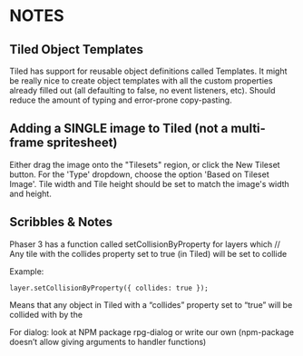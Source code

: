 # NOTES



## Tiled Object Templates

Tiled has support for reusable object definitions called Templates.  It might be really nice to create object templates with all the custom properties already filled out (all defaulting to false, no event listeners, etc).  Should reduce the amount of typing and error-prone copy-pasting.


## Adding a SINGLE image to Tiled (not a multi-frame spritesheet)

Either drag the image onto the "Tilesets" region, or click the New Tileset button.  For the 'Type' dropdown, choose the option 'Based on Tileset Image'.  Tile width and Tile height should be set to match the image's width and height.


## Scribbles & Notes

Phaser 3 has a function called setCollisionByProperty for layers which // Any tile with the collides property set to true (in Tiled) will be set to collide

Example:

    layer.setCollisionByProperty({ collides: true });

Means that any object in Tiled with a “collides” property set to “true” will be collided with by the 


For dialog: look at NPM package rpg-dialog or write our own (npm-package doesn’t allow giving arguments to handler functions)

